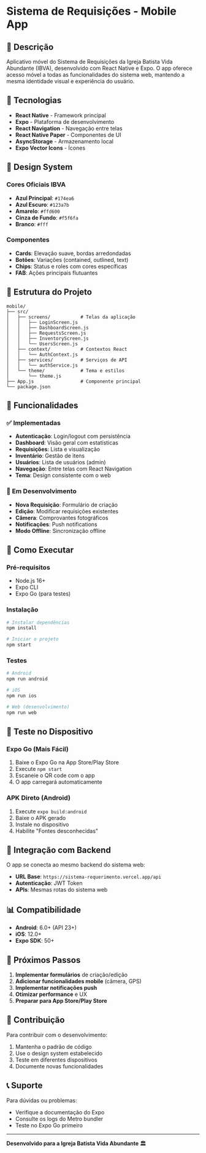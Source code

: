 # Sistema de Requisições - Mobile App

## 📱 Descrição

Aplicativo móvel do Sistema de Requisições da Igreja Batista Vida Abundante (IBVA), desenvolvido com React Native e Expo. O app oferece acesso móvel a todas as funcionalidades do sistema web, mantendo a mesma identidade visual e experiência do usuário.

## 🚀 Tecnologias

- **React Native** - Framework principal
- **Expo** - Plataforma de desenvolvimento
- **React Navigation** - Navegação entre telas
- **React Native Paper** - Componentes de UI
- **AsyncStorage** - Armazenamento local
- **Expo Vector Icons** - Ícones

## 🎨 Design System

### Cores Oficiais IBVA
- **Azul Principal**: `#174ea6`
- **Azul Escuro**: `#123a7b`
- **Amarelo**: `#ffd600`
- **Cinza de Fundo**: `#f5f6fa`
- **Branco**: `#fff`

### Componentes
- **Cards**: Elevação suave, bordas arredondadas
- **Botões**: Variações (contained, outlined, text)
- **Chips**: Status e roles com cores específicas
- **FAB**: Ações principais flutuantes

## 📁 Estrutura do Projeto

```
mobile/
├── src/
│   ├── screens/           # Telas da aplicação
│   │   ├── LoginScreen.js
│   │   ├── DashboardScreen.js
│   │   ├── RequestsScreen.js
│   │   ├── InventoryScreen.js
│   │   └── UsersScreen.js
│   ├── context/           # Contextos React
│   │   └── AuthContext.js
│   ├── services/          # Serviços de API
│   │   └── authService.js
│   └── theme/             # Tema e estilos
│       └── theme.js
├── App.js                 # Componente principal
└── package.json
```

## 🔧 Funcionalidades

### ✅ Implementadas
- **Autenticação**: Login/logout com persistência
- **Dashboard**: Visão geral com estatísticas
- **Requisições**: Lista e visualização
- **Inventário**: Gestão de itens
- **Usuários**: Lista de usuários (admin)
- **Navegação**: Entre telas com React Navigation
- **Tema**: Design consistente com o web

### 🚧 Em Desenvolvimento
- **Nova Requisição**: Formulário de criação
- **Edição**: Modificar requisições existentes
- **Câmera**: Comprovantes fotográficos
- **Notificações**: Push notifications
- **Modo Offline**: Sincronização offline

## 🚀 Como Executar

### Pré-requisitos
- Node.js 16+
- Expo CLI
- Expo Go (para testes)

### Instalação
```bash
# Instalar dependências
npm install

# Iniciar o projeto
npm start
```

### Testes
```bash
# Android
npm run android

# iOS
npm run ios

# Web (desenvolvimento)
npm run web
```

## 📱 Teste no Dispositivo

### Expo Go (Mais Fácil)
1. Baixe o Expo Go na App Store/Play Store
2. Execute `npm start`
3. Escaneie o QR code com o app
4. O app carregará automaticamente

### APK Direto (Android)
1. Execute `expo build:android`
2. Baixe o APK gerado
3. Instale no dispositivo
4. Habilite "Fontes desconhecidas"

## 🔗 Integração com Backend

O app se conecta ao mesmo backend do sistema web:
- **URL Base**: `https://sistema-requerimento.vercel.app/api`
- **Autenticação**: JWT Token
- **APIs**: Mesmas rotas do sistema web

## 📊 Compatibilidade

- **Android**: 6.0+ (API 23+)
- **iOS**: 12.0+
- **Expo SDK**: 50+

## 🎯 Próximos Passos

1. **Implementar formulários** de criação/edição
2. **Adicionar funcionalidades mobile** (câmera, GPS)
3. **Implementar notificações push**
4. **Otimizar performance** e UX
5. **Preparar para App Store/Play Store**

## 🤝 Contribuição

Para contribuir com o desenvolvimento:
1. Mantenha o padrão de código
2. Use o design system estabelecido
3. Teste em diferentes dispositivos
4. Documente novas funcionalidades

## 📞 Suporte

Para dúvidas ou problemas:
- Verifique a documentação do Expo
- Consulte os logs do Metro bundler
- Teste no Expo Go primeiro

---

**Desenvolvido para a Igreja Batista Vida Abundante** 🏛️
